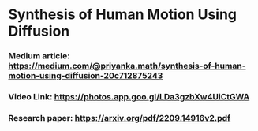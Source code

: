 # Synthesis of Human Motion Using Diffusion

### Medium article: https://medium.com/@priyanka.math/synthesis-of-human-motion-using-diffusion-20c712875243

### Video Link: https://photos.app.goo.gl/LDa3gzbXw4UiCtGWA

 ### Research paper: https://arxiv.org/pdf/2209.14916v2.pdf
